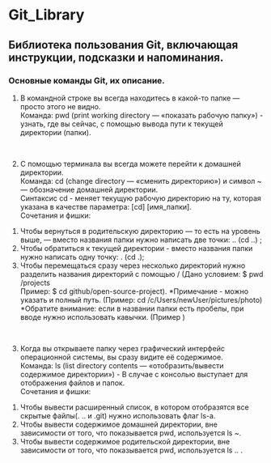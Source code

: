 # Git_Library
## Библиотека пользования Git, включающая инструкции, подсказки и напоминания.
### Основные команды Git, их описание.

1. В командной строке вы всегда находитесь в какой-то папке — просто этого не видно. <br>
Команда: pwd (print working directory — «показать рабочую папку») - узнать, где вы сейчас, с помощью вывода пути к текущей директории (папки). <br>
<br>

2. С помощью терминала вы всегда можете перейти к домашней директории. <br>
Команда: cd (change directory — «сменить директорию») и символ ~ — обозначение домашней директории. <br>
Синтаксис cd - меняет текущую рабочую директорию на ту, которая указана в качестве параметра: [cd] [имя_папки].<br>
Сочетания и фишки: <br>
1) Чтобы вернуться в родительскую директорию — то есть на уровень выше, — вместо названия папки нужно написать две точки: .. (cd ..) ; <br>
2) Чтобы обратиться к текущей директории - вместо названия папки нужно написать одну точку: . (cd .); <br>
3) Чтобы перемещаться сразу через несколько директорий нужно разделить названия директорий с помощью / (Дано условием: $ pwd /projects <br>
Пример: $ cd github/open-source-project). *Примечание - можно указать и полный путь. (Пример: cd /c/Users/newUser/pictures/photo)<br>
*Обратите внимание: если в названии папки есть пробелы, при вводе нужно использовать кавычки. (Пример )<br>
<br>

3. Когда вы открываете папку через графический интерфейс операционной системы, вы сразу видите её содержимое. <br>
Команда: ls (list directory contents — «отобразить/вывести содержимое директории») - В случае с консолью выступает для отображения файлов и папок. <br>
Сочетания и фишки: <br>
1) Чтобы вывести расширенный список, в котором отобразятся все скрытые файлы(. .. и .git) нужно использовать флаг ls-a. <br>
2) Чтобы вывести содержимое домашней директории, вне зависимости от того, что показывается pwd, используется ls ~. <br>
3) Чтобы вывести содержимое родительской директории, вне зависимости от того, что показывается pwd, используется ls .. . <br>

